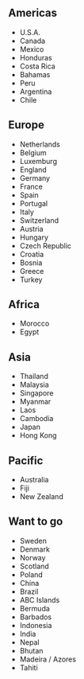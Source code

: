 ## Americas

 - U.S.A.
 - Canada
 - Mexico
 - Honduras
 - Costa Rica
 - Bahamas
 - Peru
 - Argentina
 - Chile


## Europe

 - Netherlands
 - Belgium
 - Luxemburg
 - England
 - Germany
 - France
 - Spain
 - Portugal
 - Italy
 - Switzerland
 - Austria
 - Hungary
 - Czech Republic
 - Croatia
 - Bosnia
 - Greece
 - Turkey


## Africa

 - Morocco
 - Egypt


## Asia

 - Thailand
 - Malaysia
 - Singapore
 - Myanmar
 - Laos
 - Cambodia
 - Japan
 - Hong Kong


## Pacific

 - Australia
 - Fiji
 - New Zealand


## Want to go

 - Sweden
 - Denmark
 - Norway
 - Scotland
 - Poland
 - China
 - Brazil
 - ABC Islands
 - Bermuda
 - Barbados
 - Indonesia
 - India
 - Nepal
 - Bhutan
 - Madeira / Azores
 - Tahiti
